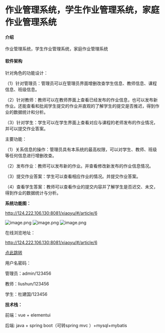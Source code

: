 # 作业管理系统，学生作业管理系统，家庭作业管理系统

#### 介绍
作业管理系统，学生作业管理系统，家庭作业管理系统

#### 软件架构

针对角色的功能设计：

（1）针对管理员：管理员可以在管理员界面增删改查学生信息、教师信息、课程信息、班级信息。

（2）针对教师：教师可以在教师界面上查看已经发布的作业信息，也可以发布新作业。还能查看和批阅学生提交的作业并直观的了解学生的提交是否推迟，得到作业的数据统计和分析。

（3）针对学生：学生可以在学生界面上查看对应与课程的老师发布的作业情况，并可以提交作业答案。

主要功能：

（1）关系信息的操作：管理员具有本系统的最高权限，可以对学生、教师、班级等任何信息进行增删改查。

（2）发布作业：教师可以发布新的作业。并查看修改新发布的作业信息情况。

（3）提交作业答案：学生可以查看相应作业的情况。并提交作业答案。

（4）查看学生答案：教师可以查看作业的提交内容并了解学生是否迟交、未交，得到作业的数据统计与分析。


**系统功能图：**

http://124.222.106.130:8081/xiaoyu/#/article/6



![image.png](http://124.222.106.130:8081/api/resource/getFile?name=articlePicture/Sara11718094204663116.png)
![image.png](http://124.222.106.130:8081/api/resource/getFile?name=articlePicture/Sara11718094217659290.png)
![image.png](http://124.222.106.130:8081/api/resource/getFile?name=articlePicture/Sara11718094257829341.png)



在线浏览地址：

http://124.222.106.130:8081/xiaoyu/#/article/6

[点此跳转](http://124.222.106.130:8081/xiaoyu/#/article/6)

用户名密码：

管理员：admin/123456

教师：liushun/123456

学生：杜建国/123456


**技术栈：**

前端：vue + elementui

后端: java + spring boot（可转spring mvc ）+mysql+mybatis



